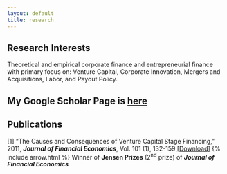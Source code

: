 ```yaml
---
layout: default
title: research
---
```


## Research Interests
Theoretical and empirical corporate finance and entrepreneurial finance with primary focus on: Venture Capital, Corporate Innovation, Mergers and Acquisitions, Labor, and Payout Policy.

## My Google Scholar Page is [here](http://scholar.google.com/citations?user=zcTvdvwAAAAJ&hl=en)

## Publications
[1] “The Causes and Consequences of Venture Capital Stage Financing,” 2011, ***Journal of Financial Economics***, Vol. 101 (1), 132-159 [[Download]](http://papers.ssrn.com/sol3/papers.cfm?abstract_id=965803)
{% include arrow.html %} Winner of **Jensen Prizes** (2<sup>nd</sup> prize) of ***Journal of Financial Economics***
